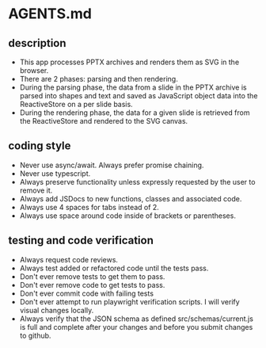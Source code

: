 # AGENTS.md

## description

- This app processes PPTX archives and renders them as SVG in the browser.
- There are 2 phases: parsing and then rendering.
- During the parsing phase, the data from a slide in the PPTX archive is parsed into shapes
  and text and saved as JavaScript object data into the ReactiveStore on a per slide basis.
- During the rendering phase, the data for a given slide is retrieved from the
  ReactiveStore and rendered to the SVG canvas.

## coding style

- Never use async/await. Always prefer promise chaining.
- Never use typescript.
- Always preserve functionality unless expressly requested by the user to remove it.
- Always add JSDocs to new functions, classes and associated code.
- Always use 4 spaces for tabs instead of 2.
- Always use space around code inside of brackets or parentheses.

## testing and code verification

- Always request code reviews.
- Always test added or refactored code until the tests pass.
- Don't ever remove tests to get them to pass.
- Don't ever remove code to get tests to pass.
- Don't ever commit code with failing tests
- Don't ever attempt to run playwright verification scripts.
  I will verify visual changes locally.
- Always verify that the JSON schema as defined src/schemas/current.js is full
  and complete after your changes and before you submit changes to github.
